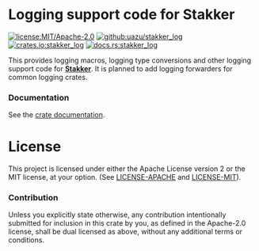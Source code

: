 # Logging support code for **Stakker**

[![license:MIT/Apache-2.0][1]](https://github.com/uazu/stakker_log)
[![github:uazu/stakker_log][2]](https://github.com/uazu/stakker_log)
[![crates.io:stakker_log][3]](https://crates.io/crates/stakker_log)
[![docs.rs:stakker_log][4]](https://docs.rs/stakker_log)

[1]: https://img.shields.io/badge/license-MIT%2FApache--2.0-blue
[2]: https://img.shields.io/badge/github-uazu%2Fstakker_log-brightgreen
[3]: https://img.shields.io/badge/crates.io-stakker_log-red
[4]: https://img.shields.io/badge/docs.rs-stakker_log-purple

This provides logging macros, logging type conversions and other
logging support code for
[**Stakker**](https://crates.io/crates/stakker).  It is planned to add
logging forwarders for common logging crates.

### Documentation

See the [crate documentation](http://docs.rs/stakker_log).

# License

This project is licensed under either the Apache License version 2 or
the MIT license, at your option.  (See
[LICENSE-APACHE](LICENSE-APACHE) and [LICENSE-MIT](LICENSE-MIT)).

### Contribution

Unless you explicitly state otherwise, any contribution intentionally
submitted for inclusion in this crate by you, as defined in the
Apache-2.0 license, shall be dual licensed as above, without any
additional terms or conditions.

